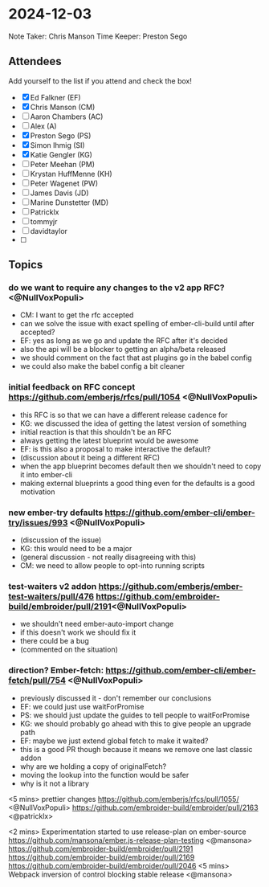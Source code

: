 # 2024-12-03

Note Taker: Chris Manson
Time Keeper: Preston Sego

## Attendees

Add yourself to the list if you attend and check the box!

- [x] Ed Falkner (EF)
- [x] Chris Manson (CM)
- [ ] Aaron Chambers (AC)
- [ ] Alex (A)
- [x] Preston Sego (PS)
- [x] Simon Ihmig (SI)
- [x] Katie Gengler (KG)
- [ ] Peter Meehan (PM)
- [ ] Krystan HuffMenne (KH)
- [ ] Peter Wagenet (PW)
- [ ] James Davis (JD)
- [ ] Marine Dunstetter (MD)
- [ ] Patricklx
- [ ] tommyjr
- [ ] davidtaylor
- [ ] 

## Topics

### do we want to require any changes to the v2 app RFC? <@NullVoxPopuli>

- CM: I want to get the rfc accepted
- can we solve the issue with exact spelling of ember-cli-build until after accepted?
- EF: yes as long as we go and update the RFC after it's decided
- also the api will be a blocker to getting an alpha/beta released
- we should comment on the fact that ast plugins go in the babel config
- we could also make the babel config a bit cleaner

### initial feedback on RFC concept https://github.com/emberjs/rfcs/pull/1054 <@NullVoxPopuli>

- this RFC is so that we can have a different release cadence for 
- KG: we discussed the idea of getting the latest version of something
- initial reaction is that this shouldn't be an RFC
- always getting the latest blueprint would be awesome
- EF: is this also a proposal to make interactive the default? 
- (discussion about it being a different RFC)
- when the app blueprint becomes default then we shouldn't need to copy it into ember-cli
- making external blueprints a good thing even for the defaults is a good motivation

### new ember-try defaults https://github.com/ember-cli/ember-try/issues/993 <@NullVoxPopuli>

 - (discussion of the issue)
 - KG: this would need to be a major
 - (general discussion - not really disagreeing with this)
 - CM: we need to allow people to opt-into running scripts

### test-waiters v2 addon https://github.com/emberjs/ember-test-waiters/pull/476 https://github.com/embroider-build/embroider/pull/2191<@NullVoxPopuli>

- we shouldn't need ember-auto-import change
- if this doesn't work we should fix it
- there could be a bug
- (commented on the situation)

### direction? Ember-fetch: https://github.com/ember-cli/ember-fetch/pull/754 <@NullVoxPopuli>

- previously discussed it - don't remember our conclusions
- EF: we could just use waitForPromise
- PS: we should just update the guides to tell people to waitForPromise
- KG: we should probably go ahead with this to give people an upgrade path
- EF: maybe we just extend global fetch to make it waited? 
- this is a good PR though because it means we remove one last classic addon
- why are we holding a copy of originalFetch?
- moving the lookup into the function would be safer
- why is it not a library

<5 mins> prettier changes https://github.com/emberjs/rfcs/pull/1055/ <@NullVoxPopuli>
https://github.com/embroider-build/embroider/pull/2163 <@patricklx>

<2 mins> Experimentation started to use release-plan on ember-source https://github.com/mansona/ember.js-release-plan-testing  <@mansona>
https://github.com/embroider-build/embroider/pull/2191
https://github.com/embroider-build/embroider/pull/2169
https://github.com/embroider-build/embroider/pull/2046
<5 mins> Webpack inversion of control blocking stable release <@mansona>


<!-- If you would like to add a topic to the agenda please add a suggestion to the PR using the following format: -->
<!-- ### Your topic (INITIALS, expected duration in minutes) -->


